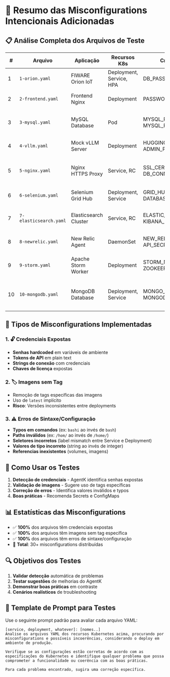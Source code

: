 # 🚨 Resumo das Misconfigurations Intencionais Adicionadas

## 📋 Análise Completa dos Arquivos de Teste

| # | Arquivo | Aplicação | Recursos K8s | Credenciais Expostas | Imagem sem Tag | Erro de Sintaxe |
|---|---------|-----------|-------------|---------------------|----------------|-----------------|
| 1 | `1-orion.yaml` | FIWARE Orion IoT | Deployment, Service, HPA | DB_PASSWORD, API_KEY | fiware/orion-ld | `app: orionlds` (app selector inválido) |
| 2 | `2-frontend.yaml` | Frontend Nginx | Deployment | PASSWORD_SERVICE_HOST | nginx | Imagem `nginxs` inválida |
| 3 | `3-mysql.yaml` | MySQL Database | Pod | MYSQL_ROOT_PASSWORD, MYSQL_PASSWORD | my-sql | Imagem inválida: `my-sql` (não existe) |
| 4 | `4-vllm.yaml` | Mock vLLM Server | Deployment | HUGGING_FACE_HUB_TOKEN, ADMIN_PASSWORD | python:3.9-slim | Comando `python5` inválido |
| 5 | `5-nginx.yaml` | Nginx HTTPS Proxy | Service, RC | SSL_CERT_PASSWORD, DB_CONNECTION | ymqytw/nginxhttps | `command: ["/hom/auto-reload...]` (path inválido) |
| 6 | `6-selenium.yaml` | Selenium Grid Hub | Deployment, Service | GRID_HUB_PASSWORD, DATABASE_URL | selenium/hub | Selector: `sellenium-hub` (typo) |
| 7 | `7-elasticsearch.yaml` | Elasticsearch Cluster | Service, RC | ELASTIC_PASSWORD, KIBANA_PASSWORD | quay.io/pires/docker-elasticsearch-kubernetes | Path: `/variavel/run` (typo em /var/run) |
| 8 | `8-newrelic.yaml` | New Relic Agent | DaemonSet | NEW_RELIC_LICENSE_KEY, API_SECRET | newrelic/nrsysmond | Command: `"bashi"` (typo em bash) |
| 9 | `9-storm.yaml` | Apache Storm Worker | Deployment | STORM_NIMBUS_PASSWORD, ZOOKEEPER_AUTH | mattf/storm-trabalhador | Container name: `storm-worke` (truncado) |
| 10 | `10-mongodb.yaml` | MongoDB Database | Deployment, Service | MONGO_INITDB_ROOT_PASSWORD, MONGODB_URL | mongo | Selector: `nonexistent-mongodb` (app selector inválido) |

## 🎯 Tipos de Misconfigurations Implementadas

### 1. 🔓 **Credenciais Expostas**
- **Senhas hardcoded** em variáveis de ambiente
- **Tokens de API** em plain text
- **Strings de conexão** com credenciais
- **Chaves de licença** expostas

### 2. 🏷️ **Imagens sem Tag**
- Remoção de tags específicas das imagens
- Uso de `latest` implícito
- **Risco**: Versões inconsistentes entre deployments

### 3. ⚠️ **Erros de Sintaxe/Configuração**
- **Typos em comandos** (ex: `bashi` ao invés de `bash`)
- **Paths inválidos** (ex: `/hom/` ao invés de `/home/`)
- **Seletores incorretos** (label mismatch entre Service e Deployment)
- **Valores de tipo incorreto** (string ao invés de integer)
- **Referencias inexistentes** (volumes, imagens)

## 🎯 **Como Usar os Testes**

1. **Detecção de credenciais** - AgentK identifica senhas expostas
2. **Validação de imagens** - Sugere uso de tags específicas  
3. **Correção de erros** - Identifica valores inválidos e typos
4. **Boas práticas** - Recomenda Secrets e ConfigMaps

## 📊 **Estatísticas das Misconfigurations**

- ✅ **100%** dos arquivos têm credenciais expostas  
- ✅ **100%** dos arquivos têm imagens sem tag específica
- ✅ **100%** dos arquivos têm erros de sintaxe/configuração
- 🎯 **Total**: 30+ misconfigurations distribuídas

## 🔍 **Objetivos dos Testes**

1. **Validar detecção** automática de problemas
2. **Testar sugestões** de melhorias do AgentK  
3. **Demonstrar boas práticas** em contraste
4. **Cenários realísticos** de troubleshooting

## 💬 **Template de Prompt para Testes**

Use o seguinte prompt padrão para avaliar cada arquivo YAML:

```
[service, deployment, whatever]: [nomes..]
Analise os arquivos YAML dos recursos Kubernetes acima, procurando por misconfigurations e possíveis incoerências, considerando o deploy em ambiente de produção.

Verifique se as configurações estão corretas de acordo com as especificações do Kubernetes e identifique qualquer problema que possa comprometer a funcionalidade ou coerência com as boas práticas.

Para cada problema encontrado, sugira uma correção específica.
```